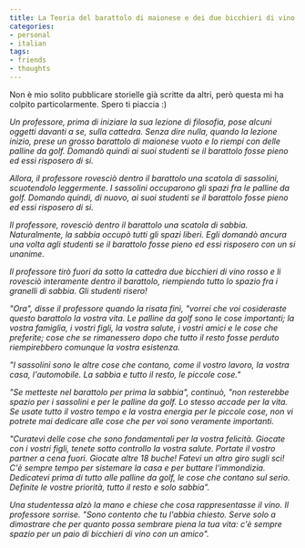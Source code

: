 ```yaml
---
title: La Teoria del barattolo di maionese e dei due bicchieri di vino
categories:
- personal
- italian
tags:
- friends
- thoughts
---
```

Non è mio solito pubblicare storielle già scritte da altri, però questa mi ha
colpito particolarmente. Spero ti piaccia :)

_Un professore, prima di iniziare la sua lezione di filosofia, pose alcuni
oggetti davanti a se, sulla cattedra. Senza dire nulla, quando la lezione
inizio, prese un grosso barattolo di maionese vuoto e lo riempi con delle
palline da golf. Domandò quindi ai suoi studenti se il barattolo fosse pieno
ed essi risposero di si._

_Allora, il professore rovesciò dentro il barattolo una scatola di sassolini,
scuotendolo leggermente. I sassolini occuparono gli spazi fra le palline da
golf. Domando quindi, di nuovo, ai suoi studenti se il barattolo fosse pieno
ed essi risposero di si._

_Il professore, rovesciò dentro il barattolo una scatola di sabbia.
Naturalmente, la sabbia occupò tutti gli spazi liberi. Egli domandò ancura una
volta agli studenti se il barattolo fosse pieno ed essi risposero con un si
unanime._

_Il professore tirò fuori da sotto la cattedra due bicchieri di vino rosso e
li rovesciò interamente dentro il barattolo, riempiendo tutto lo spazio fra i
granelli di sabbia. Gli studenti risero!_

_"Ora", disse il professore quando la risata finì, "vorrei che voi cosideraste
questo barattolo la vostra vita. Le palline da golf sono le cose importanti;
la vostra famiglia, i vostri figli, la vostra salute, i vostri amici e le cose
che preferite; cose che se rimanessero dopo che tutto il resto fosse perduto
riempirebbero comunque la vostra esistenza._

_"I sassolini sono le altre cose che contano, come il vostro lavoro, la vostra
casa, l'automobile. La sabbia e tutto il resto, le piccole cose."_

_"Se metteste nel barattolo per prima la sabbia", continuò, "non resterebbe
spazio per i sassolini e per le palline da golf. Lo stesso accade per la vita.
Se usate tutto il vostro tempo e la vostra energia per le piccole cose, non vi
potrete mai dedicare alle cose che per voi sono veramente importanti._

_"Curatevi delle cose che sono fondamentali per la vostra felicità. Giocate
con i vostri figli, tenete sotto controllo la vostra salute. Portate il vostro
partner a cena fuori. Giocate altre 18 buche! Fatevi un altro giro sugli sci!
C'è sempre tempo per sistemare la casa e per buttare l'immondizia. Dedicatevi
prima di tutto alle palline da golf, le cose che contano sul serio. Definite
le vostre priorità, tutto il resto e solo sabbia"._

_Una studentessa alzò la mano e chiese che cosa rappresentasse il vino. Il
professore sorrise. "Sono contento che tu l'abbia chiesto. Serve solo a
dimostrare che per quanto possa sembrare piena la tua vita: c'è sempre spazio
per un paio di bicchieri di vino con un amico"._
